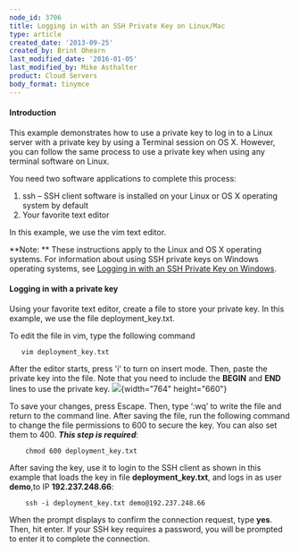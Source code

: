 ```yaml
---
node_id: 3706
title: Logging in with an SSH Private Key on Linux/Mac
type: article
created_date: '2013-09-25'
created_by: Brint Ohearn
last_modified_date: '2016-01-05'
last_modified_by: Mike Asthalter
product: Cloud Servers
body_format: tinymce
---
```


#### Introduction

This example demonstrates how to use a private key to log in to a Linux
server with a private key by using a Terminal session on OS X. However,
you can follow the same process to use a private key when using any
terminal software on Linux.

You need two software applications to complete this process:

1.  ssh &ndash; SSH client software is installed on your Linux or OS X
    operating system by default
2.  Your favorite text editor

In this example, we use the vim text editor.

**Note: ** These instructions apply to the Linux and OS X operating
systems.  For information about using SSH private keys on Windows
operating systems, see [Logging in with an SSH Private Key on
Windows](/howto/logging-in-with-an-ssh-private-key-on-windows).

#### Logging in with a private key

Using your favorite text editor, create a file to store your private
key. In this example, we use the file deployment\_key.txt.

To edit the file in vim, type the following command

       vim deployment_key.txt

After the editor starts, press 'i' to turn on insert mode. Then, paste
the private key into the file.
Note that you need to include the **BEGIN** and **END** lines to use the
private key.
![](https://8026b2e3760e2433679c-fffceaebb8c6ee053c935e8915a3fbe7.ssl.cf2.rackcdn.com/field/image/Linux2.png){width="764"
height="660"}

To save your changes, press Escape. Then, type &lsquo;:wq&rsquo; to write the file
and return to the command line.
After saving the file, run the following command to change the file
permissions to 600 to secure the key. You can also set them to 400.
***This step is required***:

        chmod 600 deployment_key.txt

After saving the key, use it to login to the SSH client as shown in this
example that loads the key in file **deployment\_key.txt**, and logs in
as user **demo**,to IP **192.237.248.66**:

        ssh -i deployment_key.txt demo@192.237.248.66

When the prompt displays to confirm the connection request, type
**yes**. Then, hit enter. If your SSH key requires a password, you will
be prompted to enter it to complete the connection.

